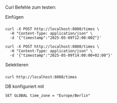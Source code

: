 Curl Befehle zum testen:

Einfügen
#####
```
curl -X POST http://localhost:8080/times \
  -H "Content-Type: application/json" \
  -d '{"timestamp":"2025-05-09T12:00:00Z"}'

curl -X POST http://localhost:8080/times \
  -H "Content-Type: application/json" \
  -d '{"timestamp":"2025-05-09T14:00:00+02:00"}'
```

Selektieren
#####
```
curl http://localhost:8080/times
```


DB konfiguriert mit
```
SET GLOBAL time_zone = "Europe/Berlin"
```
